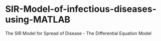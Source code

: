 # SIR-Model-of-infectious-diseases-using-MATLAB
The SIR Model for Spread of Disease - The Differential Equation Model
